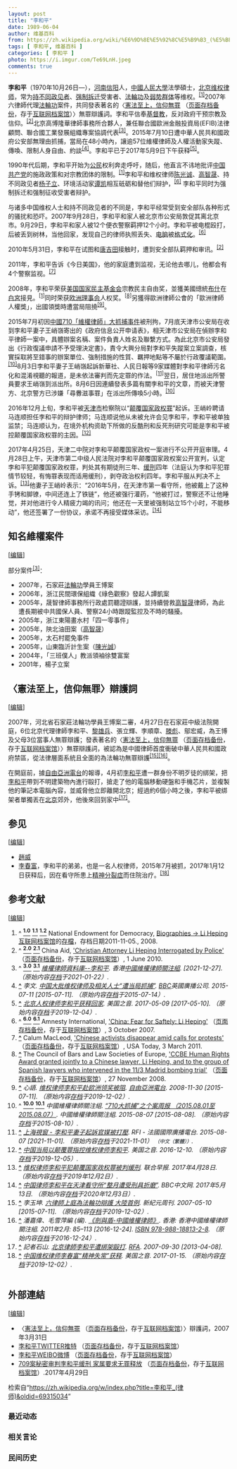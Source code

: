 ```yaml
---
layout: post
title: "李和平"
date: 1989-06-04
author: 维基百科
from: https://zh.wikipedia.org/wiki/%E6%9D%8E%E5%92%8C%E5%B9%B3_(%E5%BE%8B%E5%B8%88)
tags: [ 李和平, 维基百科 ]
categories: [ 李和平 ]
photo: https://i.imgur.com/Te69LnH.jpeg
comments: true
---
```

<div class="mw-content-ltr mw-parser-output" lang="zh" dir="ltr"><style data-mw-deduplicate="TemplateStyles:r83216930">.mw-parser-output .infobox-subbox{padding:0;border:none;margin:-3px;width:auto;min-width:100%;font-size:100%;clear:none;float:none;background-color:transparent}.mw-parser-output .infobox-3cols-child{margin:auto}.mw-parser-output .infobox .navbar{font-size:100%}body.skin-minerva .mw-parser-output .infobox-header,body.skin-minerva .mw-parser-output .infobox-subheader,body.skin-minerva .mw-parser-output .infobox-above,body.skin-minerva .mw-parser-output .infobox-title,body.skin-minerva .mw-parser-output .infobox-image,body.skin-minerva .mw-parser-output .infobox-full-data,body.skin-minerva .mw-parser-output .infobox-below{text-align:center}html.skin-theme-clientpref-night .mw-parser-output .infobox-full-data:not(.notheme)>div:not(.notheme)[style]{background:#1f1f23!important;color:#f8f9fa}@media(prefers-color-scheme:dark){html.skin-theme-clientpref-os .mw-parser-output .infobox-full-data:not(.notheme) div:not(.notheme){background:#1f1f23!important;color:#f8f9fa}}html.skin-theme-clientpref-night .mw-parser-output .infobox td div:not(.notheme)[style]{background:transparent!important;color:var(--color-base,#202122)}@media(prefers-color-scheme:dark){html.skin-theme-clientpref-os .mw-parser-output .infobox td div:not(.notheme)[style]{background:transparent!important;color:var(--color-base,#202122)}}html.skin-theme-clientpref-night .mw-parser-output .infobox td div.NavHead:not(.notheme)[style]{background:transparent!important}@media(prefers-color-scheme:dark){html.skin-theme-clientpref-os .mw-parser-output .infobox td div.NavHead:not(.notheme)[style]{background:transparent!important}}@media(min-width:640px){body.skin--responsive .mw-parser-output .infobox-table{display:table!important}body.skin--responsive .mw-parser-output .infobox-table>caption{display:table-caption!important}body.skin--responsive .mw-parser-output .infobox-table>tbody{display:table-row-group}body.skin--responsive .mw-parser-output .infobox-table tr{display:table-row!important}body.skin--responsive .mw-parser-output .infobox-table th,body.skin--responsive .mw-parser-output .infobox-table td{padding-left:inherit;padding-right:inherit}}</style>
<p><b>李和平</b>（1970年10月26日<span class="useeditintro" title="Template:BLP editintro">—</span>），<a href="/wiki/%E6%B2%B3%E5%8D%97" class="mw-redirect" title="河南">河南</a><a href="/wiki/%E4%BF%A1%E9%98%B3" class="mw-redirect" title="信阳">信阳</a>人，<a href="/wiki/%E4%B8%AD%E5%9C%8B%E4%BA%BA%E6%B0%91%E5%A4%A7%E5%AD%B8" class="mw-redirect" title="中國人民大學">中國人民大學</a>法學碩士，<a href="/wiki/%E5%8C%97%E4%BA%AC" class="mw-redirect" title="北京">北京</a><a href="/wiki/%E7%BB%B4%E6%9D%83%E5%BE%8B%E5%B8%88" title="维权律师">维权律师</a>，常为<a href="/wiki/%E6%8C%81%E4%B8%8D%E5%90%8C%E6%94%BF%E8%A7%81%E8%80%85" title="持不同政见者">持不同政见者</a>、<a href="/w/index.php?title=%E5%BC%BA%E5%88%B6%E6%8B%86%E8%BF%81&amp;action=edit&amp;redlink=1" class="new" title="强制拆迁（页面不存在）">强制拆迁</a>受害者、<a href="/wiki/%E6%B3%95%E8%BC%AA%E5%8A%9F" class="mw-redirect" title="法輪功">法輪功</a>及<a href="/wiki/%E5%BC%B1%E5%8A%BF%E7%BE%A4%E4%BD%93" title="弱势群体">弱势群体</a>等维权。<sup id="cite_ref-NED_1-0" class="reference"><a href="#cite_note-NED-1">[1]</a></sup>2007年六律師代理<a href="/wiki/%E6%B3%95%E8%BC%AA%E5%8A%9F" class="mw-redirect" title="法輪功">法輪功</a>案件，共同發表著名的〈<a rel="nofollow" class="external text" href="http://www.epochtimes.com/b5/7/8/21/n1808573.htm">憲法至上，信仰無罪</a> （<a rel="nofollow" class="external text" href="//web.archive.org/web/20190829174343/http://www.epochtimes.com/b5/7/8/21/n1808573.htm">页面存档备份</a>，存于<a href="/wiki/%E4%BA%92%E8%81%94%E7%BD%91%E6%A1%A3%E6%A1%88%E9%A6%86" title="互联网档案馆">互联网档案馆</a>）〉無罪辯護詞。李和平信奉<a href="/wiki/%E5%9F%BA%E7%9D%A3%E6%95%99" title="基督教">基督教</a>，反对政府干预宗教及信仰。<sup id="cite_ref-ChinaAid_2-0" class="reference"><a href="#cite_note-ChinaAid-2">[2]</a></sup>北京高博隆華律師事務所合夥人，兼任聯合國歐洲金融投資局(EFIB)法律顧問、聯合國工業發展組織專案協調代表<sup id="cite_ref-CHRL_3-0" class="reference"><a href="#cite_note-CHRL-3">[3]</a></sup>。2015年7月10日遭中華人民共和國政府公安部無理由抓捕，當局在48小時內，讓逾57位維權律師及人權活動家失蹤、傳喚、限制人身自由、約談<sup id="cite_ref-BBC0711_4-0" class="reference"><a href="#cite_note-BBC0711-4">[4]</a></sup>。李和平已于2017年5月9日下午获释<sup id="cite_ref-VOA0509_5-0" class="reference"><a href="#cite_note-VOA0509-5">[5]</a></sup>。
</p>
<meta property="mw:PageProp/toc">
<div class="mw-heading mw-heading2"></div>
<p>1990年代后期，李和平开始为<a href="/wiki/%E5%85%AC%E6%B0%91" title="公民">公民</a>权利奔走呼吁，随后，他直言不讳地批评<a href="/wiki/%E4%B8%AD%E5%9B%BD%E5%85%B1%E4%BA%A7%E5%85%9A" title="中国共产党">中国共产党</a>的施政政策和对宗教团体的限制。<sup id="cite_ref-NED_1-1" class="reference"><a href="#cite_note-NED-1">[1]</a></sup>李和平和维权律师<a href="/wiki/%E9%99%88%E5%85%89%E8%AF%9A" title="陈光诚">陈光诚</a>、<a href="/wiki/%E9%AB%98%E6%99%BA%E6%99%9F" title="高智晟">高智晟</a>、持不同政见者<a href="/wiki/%E6%9D%A8%E5%AD%90%E7%AB%8B" title="杨子立">杨子立</a>、环境活动家<a href="/wiki/%E8%B0%AD%E5%87%AF" title="谭凯">谭凯</a>相互砥砺和替他们辩护，<sup id="cite_ref-AI_6-0" class="reference"><a href="#cite_note-AI-6">[6]</a></sup> 李和平同时为强制拆迁和强制征收受害者辩护。
</p><p>与诸多中国维权人士和持不同政见者的不同是，李和平经常受到安全部队各种形式的骚扰和恐吓。2007年9月28日，李和平和家人被北京市公安局敦促其离北京市。9月29日，李和平和家人被12个便衣警察羁押12个小时。李和平被电棍殴打，后被丢到树林，当他回家，发现自己的律师执照丢失、<a href="/wiki/%E7%94%B5%E8%84%91" class="mw-redirect" title="电脑">电脑</a>被<a href="/wiki/%E6%A0%BC%E5%BC%8F%E5%8C%96" class="mw-redirect" title="格式化">格式化</a>。<sup id="cite_ref-AI_6-1" class="reference"><a href="#cite_note-AI-6">[6]</a></sup> 
</p><p>2010年5月31日，李和平在试图和<a href="/wiki/%E5%94%90%E5%90%89%E7%94%B0" title="唐吉田">唐吉田</a>接触时，遭到安全部队羁押和审讯。<sup id="cite_ref-ChinaAid_2-1" class="reference"><a href="#cite_note-ChinaAid-2">[2]</a></sup>
</p><p>2011年，李和平告诉《今日美国》，他的家庭遭到监视，无论他去哪儿，他都会有4个警察监视。<sup id="cite_ref-7" class="reference"><a href="#cite_note-7">[7]</a></sup>
</p><p>2008年，李和平荣获<a href="/wiki/%E7%BE%8E%E5%9B%BD%E5%9B%BD%E5%AE%B6%E6%B0%91%E4%B8%BB%E5%9F%BA%E9%87%91%E4%BC%9A" title="美国国家民主基金会">美国国家民主基金会</a>宗教民主自由奖，並獲美國總統<a href="/wiki/%E4%B9%94%E6%B2%BB%C2%B7%E6%B2%83%E5%85%8B%C2%B7%E5%B8%83%E4%BB%80" title="乔治·沃克·布什">布什</a>在<a href="/wiki/%E7%99%BD%E5%AE%AE" title="白宮">白宮</a>接見。<sup id="cite_ref-NED_1-2" class="reference"><a href="#cite_note-NED-1">[1]</a></sup>同时荣获<a href="/wiki/%E6%AC%A7%E6%B4%B2%E7%90%86%E4%BA%8B%E4%BC%9A" class="mw-redirect mw-disambig" title="欧洲理事会">欧洲理事会</a>人权奖。<sup id="cite_ref-8" class="reference"><a href="#cite_note-8">[8]</a></sup>另獲得歐洲律師公會的「歐洲律師人權獎」，出國領獎時遭當局阻撓<sup id="cite_ref-9" class="reference"><a href="#cite_note-9">[9]</a></sup>。
</p><p>2015年7月初因<a href="/wiki/%E4%B8%AD%E5%9C%8B710%E3%80%8C%E7%B6%AD%E6%AC%8A%E5%BE%8B%E5%B8%AB%E3%80%8D%E5%A4%A7%E6%8A%93%E6%8D%95%E4%BA%8B%E4%BB%B6" class="mw-redirect" title="中國710「維權律師」大抓捕事件">中國710「維權律師」大抓捕事件</a>被刑拘，7月底天津市公安局在收到李和平妻子王峭嶺寄出的《政府信息公开申请表》，相天津市公安局在偵辦李和平律師一案中，具體辦案名稱、案件負責人姓名及聯繫方式。為此北京市公安局發出《行政復議申請不予受理決定書》，責令大興分局對李和平失蹤案立案調查，核實採取將至錯事的辦案單位、強制措施的性質、羈押地點等不屬於行政覆議範圍。<sup id="cite_ref-:0_10-0" class="reference"><a href="#cite_note-:0-10">[10]</a></sup>8月3日李和平妻子王峭嶺起訴新華社、人民日報等9家媒體對李和平律師污名化和混淆視聽的報道，是未依法審判而先定罪的作法。<sup id="cite_ref-11" class="reference"><a href="#cite_note-11">[11]</a></sup>翌日，居住地派出所警員要求王峭嶺到派出所。8月6日因連續發表多篇有關李和平的文章，而被天津警方、北京警方已涉嫌「尋釁滋事罪」在派出所傳喚5小時。<sup id="cite_ref-:0_10-1" class="reference"><a href="#cite_note-:0-10">[10]</a></sup>
</p><p>2016年12月上旬，李和平被<a href="/wiki/%E5%A4%A9%E6%B4%A5%E5%B8%82" title="天津市">天津市</a>检察院以“<a href="/wiki/%E9%A2%A0%E8%A6%86%E5%9B%BD%E5%AE%B6%E6%94%BF%E6%9D%83%E7%BD%AA" title="颠覆国家政权罪">颠覆国家政权罪</a>”起诉。王峭岭聘请马连顺担任李和平的辩护律师；马连顺说他从未被允许会见李和平，李和平被单独监禁；马连顺认为，在境外机构资助下所做的反酷刑和反死刑研究可能是李和平被控颠覆国家政权罪的主因。<sup id="cite_ref-12" class="reference"><a href="#cite_note-12">[12]</a></sup>
</p><p>2017年4月25日，天津二中院对李和平颠覆国家政权一案进行不公开开庭审理。4月28日上午，天津市第二中级人民法院对李和平颠覆国家政权案公开宣判，认定李和平犯颠覆国家政权罪，判处其有期徒刑三年、<a href="/wiki/%E7%BC%93%E5%88%91" title="缓刑">缓刑</a>四年（法庭认为李和平犯罪情节较轻，有悔罪表现而适用缓刑），剥夺政治权利四年。李和平服从判决不上诉。<sup id="cite_ref-13" class="reference"><a href="#cite_note-13">[13]</a></sup>他妻子王峭岭表示：“2016年5月，在天津市第一看守所，他被戴上了这种手铐和脚镣，中间还连上了铁链”，他还被强行灌药，“他被打过，警察还不让他睡觉，并对他进行令人精疲力竭的讯问；他还在一天里被强制站立15个小时，不能移动”，他还签署了一份协议，承诺不再接受媒体采访。<sup id="cite_ref-14" class="reference"><a href="#cite_note-14">[14]</a></sup>
</p>
<div class="mw-heading mw-heading2"><h2 id="知名維權案件"><span id=".E7.9F.A5.E5.90.8D.E7.B6.AD.E6.AC.8A.E6.A1.88.E4.BB.B6"></span>知名維權案件</h2><span class="mw-editsection"><span class="mw-editsection-bracket">[</span><a href="/w/index.php?title=%E6%9D%8E%E5%92%8C%E5%B9%B3_(%E5%BE%8B%E5%B8%88)&amp;action=edit&amp;section=2" title="编辑章节：知名維權案件"><span>编辑</span></a><span class="mw-editsection-bracket">]</span></span></div>
<p>部分案件<sup id="cite_ref-CHRL_3-1" class="reference"><a href="#cite_note-CHRL-3">[3]</a></sup>：
</p>
<ul><li>2007年，石家莊<a href="/wiki/%E6%B3%95%E8%BC%AA%E5%8A%9F" class="mw-redirect" title="法輪功">法輪功</a>學員王博案</li>
<li>2006年，浙江民間環保組織《綠色觀察》發起人譚凱案</li>
<li>2005年，晟智律師事務所行政處罰聽證辯護，並持續營救<a href="/wiki/%E9%AB%98%E6%99%BA%E6%99%9F" title="高智晟">高智晟</a>律師，為此遭長期被中共國保人員、警察24小時跟蹤監控及不時的騷擾。</li>
<li>2005年，浙江東陽畫水村「四一零事件」</li>
<li>2005年，陝北油田案（<a href="/wiki/%E9%AB%98%E6%99%BA%E6%99%9F" title="高智晟">高智晟</a>）</li>
<li>2005年，太石村罷免事件</li>
<li>2005年，山東臨沂計生案（<a href="/wiki/%E9%99%B3%E5%85%89%E8%AA%A0" class="mw-redirect" title="陳光誠">陳光誠</a>）</li>
<li>2004年，「三班僕人」教派領袖徐雙富案</li>
<li>2001年，楊子立案</li></ul>
<div class="mw-heading mw-heading2"><h2 id="〈憲法至上，信仰無罪〉辯護詞"><span id=".E3.80.88.E6.86.B2.E6.B3.95.E8.87.B3.E4.B8.8A.EF.BC.8C.E4.BF.A1.E4.BB.B0.E7.84.A1.E7.BD.AA.E3.80.89.E8.BE.AF.E8.AD.B7.E8.A9.9E"></span>〈憲法至上，信仰無罪〉辯護詞</h2><span class="mw-editsection"><span class="mw-editsection-bracket">[</span><a href="/w/index.php?title=%E6%9D%8E%E5%92%8C%E5%B9%B3_(%E5%BE%8B%E5%B8%88)&amp;action=edit&amp;section=3" title="编辑章节：〈憲法至上，信仰無罪〉辯護詞"><span>编辑</span></a><span class="mw-editsection-bracket">]</span></span></div>
<p>2007年，河北省石家莊法輪功學員王博案二審，4月27日在石家莊中級法院開庭，6位北京代理律師李和平、<a href="/w/index.php?title=%E9%BB%8E%E9%9B%84%E5%85%B5&amp;action=edit&amp;redlink=1" class="new" title="黎雄兵（页面不存在）">黎雄兵</a>、張立輝、李順章、<a href="/wiki/%E6%BB%95%E5%BD%AA" title="滕彪">滕彪</a>、鄔宏威，為王博及父母3位當事人無罪辯護；發表著名的〈<a rel="nofollow" class="external text" href="http://www.epochtimes.com/b5/7/8/21/n1808573.htm">憲法至上，信仰無罪</a> （<a rel="nofollow" class="external text" href="//web.archive.org/web/20190829174343/http://www.epochtimes.com/b5/7/8/21/n1808573.htm">页面存档备份</a>，存于<a href="/wiki/%E4%BA%92%E8%81%94%E7%BD%91%E6%A1%A3%E6%A1%88%E9%A6%86" title="互联网档案馆">互联网档案馆</a>）〉無罪辯護詞，被認為是中國律師首度衝破中華人民共和國政府禁區，從法律層面系統且全面的為法輪功無罪辯護<sup id="cite_ref-EPO0510_15-0" class="reference"><a href="#cite_note-EPO0510-15">[15]</a></sup><sup id="cite_ref-Sword_16-0" class="reference"><a href="#cite_note-Sword-16">[16]</a></sup>。
</p><p>在開庭前，據<a href="/wiki/%E8%87%AA%E7%94%B1%E4%BA%9E%E6%B4%B2%E9%9B%BB%E5%8F%B0" class="mw-redirect" title="自由亞洲電台">自由亞洲電台</a>的報導，4月初<a href="/wiki/%E6%9D%8E%E5%92%8C%E5%B9%B3" class="mw-disambig" title="李和平">李和平</a>遭一群身份不明歹徒的綁架，把<a href="/wiki/%E6%9D%8E%E5%92%8C%E5%B9%B3" class="mw-disambig" title="李和平">李和平</a>帶到不明建築物內進行毆打，搶走了他的電腦移動硬盤和手機芯片，並複製他的筆記本電腦內容，並威脅他立即離開北京；經過約6個小時之後，李和平被綁架者單獨丟在<a href="/wiki/%E5%8C%97%E4%BA%AC" class="mw-redirect" title="北京">北京</a>郊外，他後來回到家中<sup id="cite_ref-17" class="reference"><a href="#cite_note-17">[17]</a></sup>。
</p>
<div class="mw-heading mw-heading2"><h2 id="参见"><span id=".E5.8F.82.E8.A7.81"></span>参见</h2><span class="mw-editsection"><span class="mw-editsection-bracket">[</span><a href="/w/index.php?title=%E6%9D%8E%E5%92%8C%E5%B9%B3_(%E5%BE%8B%E5%B8%88)&amp;action=edit&amp;section=4" title="编辑章节：参见"><span>编辑</span></a><span class="mw-editsection-bracket">]</span></span></div>
<ul><li><a href="/wiki/%E8%B6%99%E5%A8%81" title="趙威">趙威</a></li>
<li><a href="/w/index.php?title=%E6%9D%8E%E6%98%A5%E5%AF%8C&amp;action=edit&amp;redlink=1" class="new" title="李春富（页面不存在）">李春富</a>，李和平的弟弟，也是一名人权律师，2015年7月被抓，2017年1月12日获释后，因在看守所患上<a href="/wiki/%E7%B2%BE%E7%A5%9E%E5%88%86%E8%A3%82%E7%97%87" title="精神分裂症">精神分裂症</a>而住院治疗。<sup id="cite_ref-18" class="reference"><a href="#cite_note-18">[18]</a></sup></li></ul>
<div class="mw-heading mw-heading2"><h2 id="参考文献"><span id=".E5.8F.82.E8.80.83.E6.96.87.E7.8C.AE"></span>参考文献</h2><span class="mw-editsection"><span class="mw-editsection-bracket">[</span><a href="/w/index.php?title=%E6%9D%8E%E5%92%8C%E5%B9%B3_(%E5%BE%8B%E5%B8%88)&amp;action=edit&amp;section=5" title="编辑章节：参考文献"><span>编辑</span></a><span class="mw-editsection-bracket">]</span></span></div>
<div class="reflist columns references-column-count references-column-count-2" style="-moz-column-count: 2; -webkit-column-count: 2; column-count: 2; list-style-type: decimal;">
<ol class="references">
<li id="cite_note-NED-1"><span class="mw-cite-backlink">^ <a href="#cite_ref-NED_1-0"><sup><b>1.0</b></sup></a> <a href="#cite_ref-NED_1-1"><sup><b>1.1</b></sup></a> <a href="#cite_ref-NED_1-2"><sup><b>1.2</b></sup></a></span> <span class="reference-text">National Endowment for Democracy, <a rel="nofollow" class="external text" href="http://www.ned.org/events/democracy-award/2008/biographies">Biographies -&gt; Li Heping</a> <a href="/wiki/Wayback_Machine" class="mw-redirect" title="Wayback Machine">互联网档案馆</a>的<a rel="nofollow" class="external text" href="https://web.archive.org/web/20111105070146/http://www.ned.org/events/democracy-award/2008/biographies">存檔</a>，存档日期2011-11-05., 2008.</span>
</li>
<li id="cite_note-ChinaAid-2"><span class="mw-cite-backlink">^ <a href="#cite_ref-ChinaAid_2-0"><sup><b>2.0</b></sup></a> <a href="#cite_ref-ChinaAid_2-1"><sup><b>2.1</b></sup></a></span> <span class="reference-text">China Aid, <a rel="nofollow" class="external text" href="http://www.chinaaid.org/2010/06/christian-attorney-li-heping.html">'Christian Attorney Li Heping Interrogated by Police'</a> （<a rel="nofollow" class="external text" href="//web.archive.org/web/20191202165851/http://www.chinaaid.org/2010/06/christian-attorney-li-heping.html">页面存档备份</a>，存于<a href="/wiki/%E4%BA%92%E8%81%94%E7%BD%91%E6%A1%A3%E6%A1%88%E9%A6%86" title="互联网档案馆">互联网档案馆</a>）, 1 June 2010.</span>
</li>
<li id="cite_note-CHRL-3"><span class="mw-cite-backlink">^ <a href="#cite_ref-CHRL_3-0"><sup><b>3.0</b></sup></a> <a href="#cite_ref-CHRL_3-1"><sup><b>3.1</b></sup></a></span> <span class="reference-text"><cite class="citation news"><a rel="nofollow" class="external text" href="http://www.chrlawyers.hk/zh-hant/content/李和平">維權律師資料庫--李和平</a>. 香港<a href="/wiki/%E4%B8%AD%E5%9C%8B%E7%B6%AD%E6%AC%8A%E5%BE%8B%E5%B8%AB%E9%97%9C%E6%B3%A8%E7%B5%84" title="中國維權律師關注組">中國維權律師關注組</a>.  <span class="reference-accessdate"> [<span class="nowrap">2021-12-27</span>]</span>. （原始内容<a rel="nofollow" class="external text" href="https://web.archive.org/web/20210122061014/https://www.chrlawyers.hk/zh-hant/content/%E6%9D%8E%E5%92%8C%E5%B9%B3">存档</a>于2021-01-22）.</cite><span title="ctx_ver=Z39.88-2004&amp;rfr_id=info%3Asid%2Fzh.wikipedia.org%3A%E6%9D%8E%E5%92%8C%E5%B9%B3+%28%E5%BE%8B%E5%B8%88%29&amp;rft.atitle=%E7%B6%AD%E6%AC%8A%E5%BE%8B%E5%B8%AB%E8%B3%87%E6%96%99%E5%BA%AB--%E6%9D%8E%E5%92%8C%E5%B9%B3&amp;rft.genre=article&amp;rft_id=http%3A%2F%2Fwww.chrlawyers.hk%2Fzh-hant%2Fcontent%2F%E6%9D%8E%E5%92%8C%E5%B9%B3&amp;rft_val_fmt=info%3Aofi%2Ffmt%3Akev%3Amtx%3Ajournal" class="Z3988"><span style="display:none;">&nbsp;</span></span></span>
</li>
<li id="cite_note-BBC0711-4"><span class="mw-cite-backlink"><b><a href="#cite_ref-BBC0711_4-0">^</a></b></span> <span class="reference-text"><cite class="citation news">李文. <a rel="nofollow" class="external text" href="https://www.bbc.com/zhongwen/simp/china/2015/07/150711_china_lawyers">中国大批维权律师及相关人士“遭当局抓捕”</a>. <a href="/wiki/BBC" class="mw-redirect" title="BBC">BBC</a>英國廣播公司. 2015-07-11 <span class="reference-accessdate"> [<span class="nowrap">2015-07-11</span>]</span>. （原始内容<a rel="nofollow" class="external text" href="https://web.archive.org/web/20150714000504/http://www.bbc.com/zhongwen/simp/china/2015/07/150711_china_lawyers">存档</a>于2015-07-14）.</cite><span title="ctx_ver=Z39.88-2004&amp;rfr_id=info%3Asid%2Fzh.wikipedia.org%3A%E6%9D%8E%E5%92%8C%E5%B9%B3+%28%E5%BE%8B%E5%B8%88%29&amp;rft.atitle=%E4%B8%AD%E5%9B%BD%E5%A4%A7%E6%89%B9%E7%BB%B4%E6%9D%83%E5%BE%8B%E5%B8%88%E5%8F%8A%E7%9B%B8%E5%85%B3%E4%BA%BA%E5%A3%AB%E2%80%9C%E9%81%AD%E5%BD%93%E5%B1%80%E6%8A%93%E6%8D%95%E2%80%9D&amp;rft.au=%E6%9D%8E%E6%96%87&amp;rft.date=2015-07-11&amp;rft.genre=article&amp;rft_id=http%3A%2F%2Fwww.bbc.com%2Fzhongwen%2Fsimp%2Fchina%2F2015%2F07%2F150711_china_lawyers&amp;rft_val_fmt=info%3Aofi%2Ffmt%3Akev%3Amtx%3Ajournal" class="Z3988"><span style="display:none;">&nbsp;</span></span></span>
</li>
<li id="cite_note-VOA0509-5"><span class="mw-cite-backlink"><b><a href="#cite_ref-VOA0509_5-0">^</a></b></span> <span class="reference-text"><cite class="citation news"><a rel="nofollow" class="external text" href="http://www.voachinese.com/a/news-heping-li-20170509/3844584.html">北京人权律师李和平获释回家</a>. 美国之音. 2017-05-09 <span class="reference-accessdate"> [<span class="nowrap">2017-05-10</span>]</span>. （原始内容<a rel="nofollow" class="external text" href="https://web.archive.org/web/20191204195742/https://www.voachinese.com/a/news-heping-li-20170509/3844584.html">存档</a>于2019-12-04）.</cite><span title="ctx_ver=Z39.88-2004&amp;rfr_id=info%3Asid%2Fzh.wikipedia.org%3A%E6%9D%8E%E5%92%8C%E5%B9%B3+%28%E5%BE%8B%E5%B8%88%29&amp;rft.atitle=%E5%8C%97%E4%BA%AC%E4%BA%BA%E6%9D%83%E5%BE%8B%E5%B8%88%E6%9D%8E%E5%92%8C%E5%B9%B3%E8%8E%B7%E9%87%8A%E5%9B%9E%E5%AE%B6&amp;rft.date=2017-05-09&amp;rft.genre=article&amp;rft_id=http%3A%2F%2Fwww.voachinese.com%2Fa%2Fnews-heping-li-20170509%2F3844584.html&amp;rft_val_fmt=info%3Aofi%2Ffmt%3Akev%3Amtx%3Ajournal" class="Z3988"><span style="display:none;">&nbsp;</span></span></span>
</li>
<li id="cite_note-AI-6"><span class="mw-cite-backlink">^ <a href="#cite_ref-AI_6-0"><sup><b>6.0</b></sup></a> <a href="#cite_ref-AI_6-1"><sup><b>6.1</b></sup></a></span> <span class="reference-text">Amnesty International, <a rel="nofollow" class="external text" href="http://www.amnesty.org/en/library/asset/ASA17/046/2007/en/f66d4783-d364-11dd-a329-2f46302a8cc6/asa170462007en.html">'China: Fear for Saftely: Li Heping'</a> （<a rel="nofollow" class="external text" href="//web.archive.org/web/20150216073232/http://www.amnesty.org/en/library/asset/ASA17/046/2007/en/f66d4783-d364-11dd-a329-2f46302a8cc6/asa170462007en.html">页面存档备份</a>，存于<a href="/wiki/%E4%BA%92%E8%81%94%E7%BD%91%E6%A1%A3%E6%A1%88%E9%A6%86" title="互联网档案馆">互联网档案馆</a>）, 3 October 2007.</span>
</li>
<li id="cite_note-7"><span class="mw-cite-backlink"><b><a href="#cite_ref-7">^</a></b></span> <span class="reference-text">Calum MacLeod, <a rel="nofollow" class="external text" href="http://www.usatoday.com/news/world/2011-03-03-china04_ST_N.htm">'Chinese activists disappear amid calls for protests'</a> （<a rel="nofollow" class="external text" href="//web.archive.org/web/20110805013414/http://www.usatoday.com/news/world/2011-03-03-china04_ST_N.htm">页面存档备份</a>，存于<a href="/wiki/%E4%BA%92%E8%81%94%E7%BD%91%E6%A1%A3%E6%A1%88%E9%A6%86" title="互联网档案馆">互联网档案馆</a>）, USA Today, 3 March 2011.</span>
</li>
<li id="cite_note-8"><span class="mw-cite-backlink"><b><a href="#cite_ref-8">^</a></b></span> <span class="reference-text">The Council of Bars and Law Societies of Europe, <a rel="nofollow" class="external text" href="http://www.ccbe.eu/fileadmin/user_upload/NTCdocument/pr_0708_ENpdf1_1228203229.pdf">'CCBE Human Rights Award granted jointly to a Chinese lawyer, Li Heping, and to the group of Spanish lawyers who intervened in the 11/3 Madrid bombing trial'</a> （<a rel="nofollow" class="external text" href="//web.archive.org/web/20160304030607/http://www.ccbe.eu/fileadmin/user_upload/NTCdocument/pr_0708_ENpdf1_1228203229.pdf">页面存档备份</a>，存于<a href="/wiki/%E4%BA%92%E8%81%94%E7%BD%91%E6%A1%A3%E6%A1%88%E9%A6%86" title="互联网档案馆">互联网档案馆</a>）, 27 November 2008.</span>
</li>
<li id="cite_note-9"><span class="mw-cite-backlink"><b><a href="#cite_ref-9">^</a></b></span> <span class="reference-text"><cite class="citation news">心語. <a rel="nofollow" class="external text" href="http://www.rfa.org/mandarin/yataibaodao/li-11302008165718.html">维权律师李和平赴欧洲领奖被阻</a>. <a href="/wiki/%E8%87%AA%E7%94%B1%E4%BA%9E%E6%B4%B2%E9%9B%BB%E5%8F%B0" class="mw-redirect" title="自由亞洲電台">自由亞洲電台</a>. 2008-11-30 <span class="reference-accessdate"> [<span class="nowrap">2015-07-11</span>]</span>. （原始内容<a rel="nofollow" class="external text" href="https://web.archive.org/web/20191202101808/https://www.rfa.org/mandarin/yataibaodao/li-11302008165718.html">存档</a>于2019-12-02）.</cite><span title="ctx_ver=Z39.88-2004&amp;rfr_id=info%3Asid%2Fzh.wikipedia.org%3A%E6%9D%8E%E5%92%8C%E5%B9%B3+%28%E5%BE%8B%E5%B8%88%29&amp;rft.atitle=%E7%BB%B4%E6%9D%83%E5%BE%8B%E5%B8%88%E6%9D%8E%E5%92%8C%E5%B9%B3%E8%B5%B4%E6%AC%A7%E6%B4%B2%E9%A2%86%E5%A5%96%E8%A2%AB%E9%98%BB&amp;rft.au=%E5%BF%83%E8%AA%9E&amp;rft.date=2008-11-30&amp;rft.genre=article&amp;rft_id=http%3A%2F%2Fwww.rfa.org%2Fmandarin%2Fyataibaodao%2Fli-11302008165718.html&amp;rft_val_fmt=info%3Aofi%2Ffmt%3Akev%3Amtx%3Ajournal" class="Z3988"><span style="display:none;">&nbsp;</span></span></span>
</li>
<li id="cite_note-:0-10"><span class="mw-cite-backlink">^ <a href="#cite_ref-:0_10-0"><sup><b>10.0</b></sup></a> <a href="#cite_ref-:0_10-1"><sup><b>10.1</b></sup></a></span> <span class="reference-text"><cite class="citation web">中國維權律師關注組. <a rel="nofollow" class="external text" href="http://chrlawyers.hk/zh-hans/content/%E2%80%9C710%E5%A4%A7%E6%8A%93%E6%8D%95%E2%80%9D%E4%B9%8B%E4%B8%AA%E6%A1%88%E5%91%A8%E6%8A%A5-%EF%BC%8820150801%E8%87%B320150807%EF%BC%89">“710大抓捕”之个案周报 （2015.08.01至2015.08.07）</a>. 中國維權律師關注組. 2015-08-07 <span class="reference-accessdate"> [<span class="nowrap">2015-08-08</span>]</span>. （原始内容<a rel="nofollow" class="external text" href="https://web.archive.org/web/20150810021845/http://chrlawyers.hk/zh-hans/content/%E2%80%9C710%E5%A4%A7%E6%8A%93%E6%8D%95%E2%80%9D%E4%B9%8B%E4%B8%AA%E6%A1%88%E5%91%A8%E6%8A%A5-%EF%BC%8820150801%E8%87%B320150807%EF%BC%89">存档</a>于2015-08-10）.</cite><span title="ctx_ver=Z39.88-2004&amp;rfr_id=info%3Asid%2Fzh.wikipedia.org%3A%E6%9D%8E%E5%92%8C%E5%B9%B3+%28%E5%BE%8B%E5%B8%88%29&amp;rft.au=%E4%B8%AD%E5%9C%8B%E7%B6%AD%E6%AC%8A%E5%BE%8B%E5%B8%AB%E9%97%9C%E6%B3%A8%E7%B5%84&amp;rft.btitle=%E2%80%9C710%E5%A4%A7%E6%8A%93%E6%8D%95%E2%80%9D%E4%B9%8B%E4%B8%AA%E6%A1%88%E5%91%A8%E6%8A%A5+%EF%BC%882015.08.01%E8%87%B32015.08.07%EF%BC%89&amp;rft.date=2015-08-07&amp;rft.genre=unknown&amp;rft.pub=%E4%B8%AD%E5%9C%8B%E7%B6%AD%E6%AC%8A%E5%BE%8B%E5%B8%AB%E9%97%9C%E6%B3%A8%E7%B5%84&amp;rft_id=http%3A%2F%2Fchrlawyers.hk%2Fzh-hans%2Fcontent%2F%25E2%2580%259C710%25E5%25A4%25A7%25E6%258A%2593%25E6%258D%2595%25E2%2580%259D%25E4%25B9%258B%25E4%25B8%25AA%25E6%25A1%2588%25E5%2591%25A8%25E6%258A%25A5-%25EF%25BC%258820150801%25E8%2587%25B320150807%25EF%25BC%2589&amp;rft_val_fmt=info%3Aofi%2Ffmt%3Akev%3Amtx%3Abook" class="Z3988"><span style="display:none;">&nbsp;</span></span></span>
</li>
<li id="cite_note-11"><span class="mw-cite-backlink"><b><a href="#cite_ref-11">^</a></b></span> <span class="reference-text"><cite class="citation news"><a rel="nofollow" class="external text" href="https://www.rfi.fr/tw/%E4%B8%AD%E5%9C%8B/20150807-%E6%9D%8E%E5%92%8C%E5%B9%B3%E5%A6%BB%E5%AD%90%E8%B5%B7%E8%A8%B4%E5%AE%98%E5%AA%92%E8%A2%AB%E6%89%93%E5%A3%93">上海視窗 - 李和平妻子起訴官媒被打壓</a>. RFI - 法國國際廣播電台. 2015-08-07 <span class="reference-accessdate"> [<span class="nowrap">2021-11-01</span>]</span>. （原始内容<a rel="nofollow" class="external text" href="https://web.archive.org/web/20211101105829/https://www.rfi.fr/tw/%E4%B8%AD%E5%9C%8B/20150807-%E6%9D%8E%E5%92%8C%E5%B9%B3%E5%A6%BB%E5%AD%90%E8%B5%B7%E8%A8%B4%E5%AE%98%E5%AA%92%E8%A2%AB%E6%89%93%E5%A3%93">存档</a>于2021-11-01） <span style="font-family: sans-serif; cursor: default; color:var(--color-subtle, #54595d); font-size: 0.8em; bottom: 0.1em; font-weight: bold;" title="连接到中文（繁體）网页">（中文（繁體））</span>.</cite><span title="ctx_ver=Z39.88-2004&amp;rfr_id=info%3Asid%2Fzh.wikipedia.org%3A%E6%9D%8E%E5%92%8C%E5%B9%B3+%28%E5%BE%8B%E5%B8%88%29&amp;rft.atitle=%E4%B8%8A%E6%B5%B7%E8%A6%96%E7%AA%97+-+%E6%9D%8E%E5%92%8C%E5%B9%B3%E5%A6%BB%E5%AD%90%E8%B5%B7%E8%A8%B4%E5%AE%98%E5%AA%92%E8%A2%AB%E6%89%93%E5%A3%93&amp;rft.date=2015-08-07&amp;rft.genre=article&amp;rft.jtitle=RFI+-+%E6%B3%95%E5%9C%8B%E5%9C%8B%E9%9A%9B%E5%BB%A3%E6%92%AD%E9%9B%BB%E5%8F%B0&amp;rft_id=https%3A%2F%2Fwww.rfi.fr%2Ftw%2F%25E4%25B8%25AD%25E5%259C%258B%2F20150807-%25E6%259D%258E%25E5%2592%258C%25E5%25B9%25B3%25E5%25A6%25BB%25E5%25AD%2590%25E8%25B5%25B7%25E8%25A8%25B4%25E5%25AE%2598%25E5%25AA%2592%25E8%25A2%25AB%25E6%2589%2593%25E5%25A3%2593&amp;rft_val_fmt=info%3Aofi%2Ffmt%3Akev%3Amtx%3Ajournal" class="Z3988"><span style="display:none;">&nbsp;</span></span></span>
</li>
<li id="cite_note-12"><span class="mw-cite-backlink"><b><a href="#cite_ref-12">^</a></b></span> <span class="reference-text"><cite class="citation web"><a rel="nofollow" class="external text" href="http://www.voachinese.com/a/china-lawyers-20161209/3630786.html">中国当局以颠覆罪指控维权律师李和平</a>. 美国之音. 2016-12-10. （原始内容<a rel="nofollow" class="external text" href="https://web.archive.org/web/20191205212109/https://www.voachinese.com/a/china-lawyers-20161209/3630786.html">存档</a>于2019-12-05）.</cite><span title="ctx_ver=Z39.88-2004&amp;rfr_id=info%3Asid%2Fzh.wikipedia.org%3A%E6%9D%8E%E5%92%8C%E5%B9%B3+%28%E5%BE%8B%E5%B8%88%29&amp;rft.btitle=%E4%B8%AD%E5%9B%BD%E5%BD%93%E5%B1%80%E4%BB%A5%E9%A2%A0%E8%A6%86%E7%BD%AA%E6%8C%87%E6%8E%A7%E7%BB%B4%E6%9D%83%E5%BE%8B%E5%B8%88%E6%9D%8E%E5%92%8C%E5%B9%B3&amp;rft.date=2016-12-10&amp;rft.genre=unknown&amp;rft.pub=%E7%BE%8E%E5%9B%BD%E4%B9%8B%E9%9F%B3&amp;rft_id=http%3A%2F%2Fwww.voachinese.com%2Fa%2Fchina-lawyers-20161209%2F3630786.html&amp;rft_val_fmt=info%3Aofi%2Ffmt%3Akev%3Amtx%3Abook" class="Z3988"><span style="display:none;">&nbsp;</span></span></span>
</li>
<li id="cite_note-13"><span class="mw-cite-backlink"><b><a href="#cite_ref-13">^</a></b></span> <span class="reference-text"><cite class="citation web"><a rel="nofollow" class="external text" href="http://www.zaobao.com.sg/realtime/china/story20170428-754195">维权律师李和平犯颠覆国家政权罪被判缓刑</a>. 联合早报. 2017年4月28日. （原始内容<a rel="nofollow" class="external text" href="https://web.archive.org/web/20191202124309/https://www.zaobao.com.sg/realtime/china/story20170428-754195">存档</a>于2019年12月2日）.</cite><span title="ctx_ver=Z39.88-2004&amp;rfr_id=info%3Asid%2Fzh.wikipedia.org%3A%E6%9D%8E%E5%92%8C%E5%B9%B3+%28%E5%BE%8B%E5%B8%88%29&amp;rft.btitle=%E7%BB%B4%E6%9D%83%E5%BE%8B%E5%B8%88%E6%9D%8E%E5%92%8C%E5%B9%B3%E7%8A%AF%E9%A2%A0%E8%A6%86%E5%9B%BD%E5%AE%B6%E6%94%BF%E6%9D%83%E7%BD%AA%E8%A2%AB%E5%88%A4%E7%BC%93%E5%88%91&amp;rft.date=2017-04-28&amp;rft.genre=unknown&amp;rft.pub=%E8%81%94%E5%90%88%E6%97%A9%E6%8A%A5&amp;rft_id=http%3A%2F%2Fwww.zaobao.com.sg%2Frealtime%2Fchina%2Fstory20170428-754195&amp;rft_val_fmt=info%3Aofi%2Ffmt%3Akev%3Amtx%3Abook" class="Z3988"><span style="display:none;">&nbsp;</span></span></span>
</li>
<li id="cite_note-14"><span class="mw-cite-backlink"><b><a href="#cite_ref-14">^</a></b></span> <span class="reference-text"><cite class="citation web"><a rel="nofollow" class="external text" href="https://www.bbc.com/zhongwen/simp/chinese-news-39906188">中国律师李和平在天津看守所“整月遭受刑具折磨”</a>. BBC中文网. 2017年5月13日. （原始内容<a rel="nofollow" class="external text" href="https://web.archive.org/web/20201203175057/https://www.bbc.com/zhongwen/simp/chinese-news-39906188">存档</a>于2020年12月3日）.</cite><span title="ctx_ver=Z39.88-2004&amp;rfr_id=info%3Asid%2Fzh.wikipedia.org%3A%E6%9D%8E%E5%92%8C%E5%B9%B3+%28%E5%BE%8B%E5%B8%88%29&amp;rft.btitle=%E4%B8%AD%E5%9B%BD%E5%BE%8B%E5%B8%88%E6%9D%8E%E5%92%8C%E5%B9%B3%E5%9C%A8%E5%A4%A9%E6%B4%A5%E7%9C%8B%E5%AE%88%E6%89%80%E2%80%9C%E6%95%B4%E6%9C%88%E9%81%AD%E5%8F%97%E5%88%91%E5%85%B7%E6%8A%98%E7%A3%A8%E2%80%9D&amp;rft.date=2017-05-13&amp;rft.genre=unknown&amp;rft.pub=BBC%E4%B8%AD%E6%96%87%E7%BD%91&amp;rft_id=http%3A%2F%2Fwww.bbc.com%2Fzhongwen%2Fsimp%2Fchinese-news-39906188&amp;rft_val_fmt=info%3Aofi%2Ffmt%3Akev%3Amtx%3Abook" class="Z3988"><span style="display:none;">&nbsp;</span></span></span>
</li>
<li id="cite_note-EPO0510-15"><span class="mw-cite-backlink"><b><a href="#cite_ref-EPO0510_15-0">^</a></b></span> <span class="reference-text"><cite class="citation news">李玉坤. <a rel="nofollow" class="external text" href="http://www.epochweekly.com/b5/020/3070.htm">六律師上庭為法輪功辯護 大陸首例</a>. 新紀元周刊. 2007-05-10 <span class="reference-accessdate"> [<span class="nowrap">2015-07-11</span>]</span>. （原始内容<a rel="nofollow" class="external text" href="https://web.archive.org/web/20191202093933/https://www.epochweekly.com/b5/020/3070.htm">存档</a>于2019-12-02）.</cite><span title="ctx_ver=Z39.88-2004&amp;rfr_id=info%3Asid%2Fzh.wikipedia.org%3A%E6%9D%8E%E5%92%8C%E5%B9%B3+%28%E5%BE%8B%E5%B8%88%29&amp;rft.atitle=%E5%85%AD%E5%BE%8B%E5%B8%AB%E4%B8%8A%E5%BA%AD%E7%82%BA%E6%B3%95%E8%BC%AA%E5%8A%9F%E8%BE%AF%E8%AD%B7+%E5%A4%A7%E9%99%B8%E9%A6%96%E4%BE%8B&amp;rft.au=%E6%9D%8E%E7%8E%89%E5%9D%A4&amp;rft.date=2007-05-10&amp;rft.genre=article&amp;rft_id=http%3A%2F%2Fwww.epochweekly.com%2Fb5%2F020%2F3070.htm&amp;rft_val_fmt=info%3Aofi%2Ffmt%3Akev%3Amtx%3Ajournal" class="Z3988"><span style="display:none;">&nbsp;</span></span></span>
</li>
<li id="cite_note-Sword-16"><span class="mw-cite-backlink"><b><a href="#cite_ref-Sword_16-0">^</a></b></span> <span class="reference-text"><cite class="citation book">潘嘉偉、毛雪萍編 (编). <a rel="nofollow" class="external text" href="https://issuu.com/chrlawyers/docs/__________layout_content">《劍與盾-中國維權律師》</a>. 香港: 香港中國維權律師關注組. 2011年2月: 85–113 <span class="reference-accessdate"> [<span class="nowrap">2016-12-24</span>]</span>. <a href="/wiki/Special:%E7%BD%91%E7%BB%9C%E4%B9%A6%E6%BA%90/978-988-18813-2-8" title="Special:网络书源/978-988-18813-2-8"><span title="国际标准书号">ISBN</span>&nbsp;978-988-18813-2-8</a>. （原始内容<a rel="nofollow" class="external text" href="https://web.archive.org/web/20161224095047/https://issuu.com/chrlawyers/docs/__________layout_content">存档</a>于2016-12-24）.</cite><span title="ctx_ver=Z39.88-2004&amp;rfr_id=info%3Asid%2Fzh.wikipedia.org%3A%E6%9D%8E%E5%92%8C%E5%B9%B3+%28%E5%BE%8B%E5%B8%88%29&amp;rft.au=%E6%BD%98%E5%98%89%E5%81%89%E3%80%81%E6%AF%9B%E9%9B%AA%E8%90%8D%E7%B7%A8&amp;rft.btitle=%E3%80%8A%E5%8A%8D%E8%88%87%E7%9B%BE-%E4%B8%AD%E5%9C%8B%E7%B6%AD%E6%AC%8A%E5%BE%8B%E5%B8%AB%E3%80%8B&amp;rft.date=2011-02&amp;rft.genre=book&amp;rft.isbn=978-988-18813-2-8&amp;rft.pages=85-113&amp;rft.place=%E9%A6%99%E6%B8%AF&amp;rft.pub=%E9%A6%99%E6%B8%AF%E4%B8%AD%E5%9C%8B%E7%B6%AD%E6%AC%8A%E5%BE%8B%E5%B8%AB%E9%97%9C%E6%B3%A8%E7%B5%84&amp;rft_id=https%3A%2F%2Fissuu.com%2Fchrlawyers%2Fdocs%2F__________layout_content&amp;rft_val_fmt=info%3Aofi%2Ffmt%3Akev%3Amtx%3Abook" class="Z3988"><span style="display:none;">&nbsp;</span></span></span>
</li>
<li id="cite_note-17"><span class="mw-cite-backlink"><b><a href="#cite_ref-17">^</a></b></span> <span class="reference-text"><cite class="citation web">記者石山. <a rel="nofollow" class="external text" href="http://www.rfa.org/mandarin/yataibaodao/li-20070930.html?searchterm=%E7%8E%8B%E5%8D%9A">北京律師李和平遭綁架毆打</a>. <a href="/wiki/%E8%87%AA%E7%94%B1%E4%BA%9A%E6%B4%B2%E7%94%B5%E5%8F%B0" title="自由亚洲电台">RFA</a>. 2007-09-30 <span class="reference-accessdate"> [<span class="nowrap">2013-04-08</span>]</span>.</cite><span title="ctx_ver=Z39.88-2004&amp;rfr_id=info%3Asid%2Fzh.wikipedia.org%3A%E6%9D%8E%E5%92%8C%E5%B9%B3+%28%E5%BE%8B%E5%B8%88%29&amp;rft.au=%E8%A8%98%E8%80%85%E7%9F%B3%E5%B1%B1&amp;rft.btitle=%E5%8C%97%E4%BA%AC%E5%BE%8B%E5%B8%AB%E6%9D%8E%E5%92%8C%E5%B9%B3%E9%81%AD%E7%B6%81%E6%9E%B6%E6%AF%86%E6%89%93&amp;rft.date=2007-09-30&amp;rft.genre=unknown&amp;rft.pub=RFA&amp;rft_id=http%3A%2F%2Fwww.rfa.org%2Fmandarin%2Fyataibaodao%2Fli-20070930.html%3Fsearchterm%3D%25E7%258E%258B%25E5%258D%259A&amp;rft_val_fmt=info%3Aofi%2Ffmt%3Akev%3Amtx%3Abook" class="Z3988"><span style="display:none;">&nbsp;</span></span></span>
</li>
<li id="cite_note-18"><span class="mw-cite-backlink"><b><a href="#cite_ref-18">^</a></b></span> <span class="reference-text"><cite class="citation web"><a rel="nofollow" class="external text" href="http://www.voachinese.com/a/news-rights-lawyer-li-chunfu-released-on-bali-mentally-released-20170114/3676362.html">中国维权律师李春富“精神失常”获释</a>. 美国之音. 2017-01-15. （原始内容<a rel="nofollow" class="external text" href="https://web.archive.org/web/20191202163657/https://www.voachinese.com/a/news-rights-lawyer-li-chunfu-released-on-bali-mentally-released-20170114/3676362.html">存档</a>于2019-12-02）.</cite><span title="ctx_ver=Z39.88-2004&amp;rfr_id=info%3Asid%2Fzh.wikipedia.org%3A%E6%9D%8E%E5%92%8C%E5%B9%B3+%28%E5%BE%8B%E5%B8%88%29&amp;rft.btitle=%E4%B8%AD%E5%9B%BD%E7%BB%B4%E6%9D%83%E5%BE%8B%E5%B8%88%E6%9D%8E%E6%98%A5%E5%AF%8C%E2%80%9C%E7%B2%BE%E7%A5%9E%E5%A4%B1%E5%B8%B8%E2%80%9D%E8%8E%B7%E9%87%8A&amp;rft.date=2017-01-15&amp;rft.genre=unknown&amp;rft.pub=%E7%BE%8E%E5%9B%BD%E4%B9%8B%E9%9F%B3&amp;rft_id=http%3A%2F%2Fwww.voachinese.com%2Fa%2Fnews-rights-lawyer-li-chunfu-released-on-bali-mentally-released-20170114%2F3676362.html&amp;rft_val_fmt=info%3Aofi%2Ffmt%3Akev%3Amtx%3Abook" class="Z3988"><span style="display:none;">&nbsp;</span></span></span>
</li>
</ol></div>
<div class="mw-heading mw-heading2"><h2 id="外部連結"><span id=".E5.A4.96.E9.83.A8.E9.80.A3.E7.B5.90"></span>外部連結</h2><span class="mw-editsection"><span class="mw-editsection-bracket">[</span><a href="/w/index.php?title=%E6%9D%8E%E5%92%8C%E5%B9%B3_(%E5%BE%8B%E5%B8%88)&amp;action=edit&amp;section=6" title="编辑章节：外部連結"><span>编辑</span></a><span class="mw-editsection-bracket">]</span></span></div>
<ul><li>〈<a rel="nofollow" class="external text" href="http://www.epochtimes.com/b5/7/8/21/n1808573.htm">憲法至上，信仰無罪</a> （<a rel="nofollow" class="external text" href="//web.archive.org/web/20190829174343/http://www.epochtimes.com/b5/7/8/21/n1808573.htm">页面存档备份</a>，存于<a href="/wiki/%E4%BA%92%E8%81%94%E7%BD%91%E6%A1%A3%E6%A1%88%E9%A6%86" title="互联网档案馆">互联网档案馆</a>）〉辯護詞，2007年3月31日</li>
<li><a rel="nofollow" class="external text" href="https://twitter.com/lhplawer">李和平TWITTER推特</a> （<a rel="nofollow" class="external text" href="//web.archive.org/web/20160311044334/https://twitter.com/lhplawer">页面存档备份</a>，存于<a href="/wiki/%E4%BA%92%E8%81%94%E7%BD%91%E6%A1%A3%E6%A1%88%E9%A6%86" title="互联网档案馆">互联网档案馆</a>）</li>
<li><a rel="nofollow" class="external text" href="http://www.weibo.com/u/1867790553">李和平WEIBO微博</a> （<a rel="nofollow" class="external text" href="//web.archive.org/web/20171026014923/http://www.weibo.com/u/1867790553">页面存档备份</a>，存于<a href="/wiki/%E4%BA%92%E8%81%94%E7%BD%91%E6%A1%A3%E6%A1%88%E9%A6%86" title="互联网档案馆">互联网档案馆</a>）</li>
<li><a rel="nofollow" class="external text" href="http://www.voachinese.com/a/rights-lawyer-sentenced-to-3-year-jail-term-on-probation/3829390.html">709案秘密审判李和平缓刑 家属要求无罪释放</a> （<a rel="nofollow" class="external text" href="//web.archive.org/web/20191203181711/http://www.voachinese.com/a/rights-lawyer-sentenced-to-3-year-jail-term-on-probation/3829390.html">页面存档备份</a>，存于<a href="/wiki/%E4%BA%92%E8%81%94%E7%BD%91%E6%A1%A3%E6%A1%88%E9%A6%86" title="互联网档案馆">互联网档案馆</a>）.2017年4月29日</li></ul>

<!-- 
NewPP limit report
Parsed by mw‐web.eqiad.main‐57d74c944b‐cs7rs
Cached time: 20240721111712
Cache expiry: 2592000
Reduced expiry: false
Complications: [show‐toc]
CPU time usage: 0.395 seconds
Real time usage: 0.500 seconds
Preprocessor visited node count: 4022/1000000
Post‐expand include size: 85693/2097152 bytes
Template argument size: 4519/2097152 bytes
Highest expansion depth: 20/100
Expensive parser function count: 0/500
Unstrip recursion depth: 0/20
Unstrip post‐expand size: 28488/5000000 bytes
Lua time usage: 0.138/10.000 seconds
Lua memory usage: 4951279/52428800 bytes
Number of Wikibase entities loaded: 1/400
-->
<!--
Transclusion expansion time report (%,ms,calls,template)
100.00%  409.513      1 -total
 44.33%  181.531      1 Template:Infobox_person
 34.66%  141.936      1 Template:Infobox_person/core
 31.04%  127.122      1 Template:Infobox
 30.56%  125.141      1 Template:Reflist
 16.32%   66.844      6 Template:Cite_news
 13.51%   55.345      1 Template:中國維權律師
 12.55%   51.408      1 Template:Navbox
  9.30%   38.084      5 Template:Br_separated_entries
  8.70%   35.630      1 Template:Wikidata_image
-->

<!-- Saved in parser cache with key zhwiki:pcache:idhash:3160065-0!canonical!zh and timestamp 20240721111712 and revision id 69315034. Rendering was triggered because: page-view
 -->
</div><!--esi <esi:include src="/esitest-fa8a495983347898/content" /> --><noscript><img src="https://login.wikimedia.org/wiki/Special:CentralAutoLogin/start?type=1x1" alt="" width="1" height="1" style="border: none; position: absolute;"></noscript>
<div class="printfooter" data-nosnippet="">检索自“<a dir="ltr" href="https://zh.wikipedia.org/w/index.php?title=李和平_(律师)&amp;oldid=69315034">https://zh.wikipedia.org/w/index.php?title=李和平_(律师)&amp;oldid=69315034</a>”</div><div id="recent-news"><h3>最近动态</h3><ul></ul></div><div id="open-opinion"><h3>相关言论</h3><ul></ul></div><div id="mjls-record"><h3>民间历史</h3><ul></ul></div>